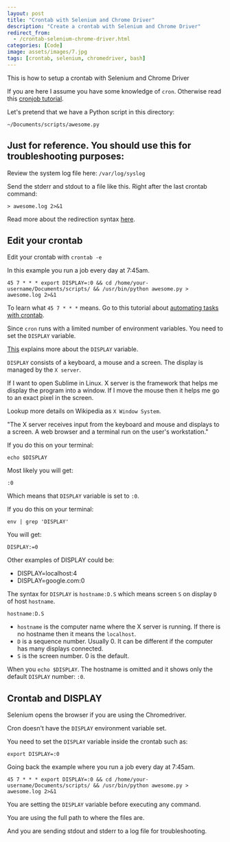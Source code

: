 ```yaml
---
layout: post
title: "Crontab with Selenium and Chrome Driver"
description: "Create a crontab with Selenium and Chrome Driver"
redirect_from:
  - /crontab-selenium-chrome-driver.html
categories: [Code]
image: assets/images/7.jpg
tags: [crontab, selenium, chromedriver, bash]
---
```


This is how to setup a crontab with Selenium and Chrome Driver


If you are here I assume you have some knowledge of `cron`. Otherwise read this <a href="https://www.tomordonez.com/automating-tasks-crontab.html">cronjob tutorial</a>.

Let's pretend that we have a Python script in this directory:

    ~/Documents/scripts/awesome.py

## Just for reference. You should use this for troubleshooting purposes:

Review the system log file here: `/var/log/syslog`

Send the stderr and stdout to a file like this. Right after the last crontab command:

    > awesome.log 2>&1

Read more about the redirection syntax <a href="http://tldp.org/LDP/abs/html/io-redirection.html" target="_blank">here</a>.

## Edit your crontab

Edit your crontab with `crontab -e`

In this example you run a job every day at 7:45am.

    45 7 * * * export DISPLAY=:0 && cd /home/your-username/Documents/scripts/ && /usr/bin/python awesome.py > awesome.log 2>&1

To learn what `45 7 * * *` means. Go to this tutorial about <a href="https://www.tomordonez.com/automating-tasks-crontab.html">automating tasks with crontab</a>.

Since `cron` runs with a limited number of environment variables. You need to set the `DISPLAY` variable.

<a href="http://askubuntu.com/questions/432255/what-is-display-environment-variable" target="_blank">This</a> explains more about the `DISPLAY` variable.

`DISPLAY` consists of a keyboard, a mouse and a screen. The display is managed by the `X server`.

If I want to open Sublime in Linux. X server is the framework that helps me display the program into a window. If I move the mouse then it helps me go to an exact pixel in the screen.

Lookup more details on Wikipedia as `X Window System`.

"The X server receives input from the keyboard and mouse and displays to a screen. A web browser and a terminal run on the user's workstation."

If you do this on your terminal:

    echo $DISPLAY

Most likely you will get:

    :0

Which means that `DISPLAY` variable is set to `:0`.

If you do this on your terminal:

    env | grep 'DISPLAY'

You will get:

    DISPLAY:=0
    
Other examples of DISPLAY could be:

* DISPLAY=localhost:4
* DISPLAY=google.com:0

The syntax for `DISPLAY` is `hostname:D.S` which means screen `S` on display `D` of host `hostname`.

    hostname:D.S

* `hostname` is the computer name where the X server is running. If there is no hostname then it means the `localhost`.
* `D` is a sequence number. Usually 0. It can be different if the computer has many displays connected.
* `S` is the screen number. 0 is the default.

When you `echo $DISPLAY`. The hostname is omitted and it shows only the default `DISPLAY` number: `:0`.

## Crontab and DISPLAY

Selenium opens the browser if you are using the Chromedriver.

Cron doesn't have the `DISPLAY` environment variable set.

You need to set the `DISPLAY` variable inside the crontab such as:

    export DISPLAY=:0

Going back the example where you run a job every day at 7:45am.

    45 7 * * * export DISPLAY=:0 && cd /home/your-username/Documents/scripts/ && /usr/bin/python awesome.py > awesome.log 2>&1

You are setting the `DISPLAY` variable before executing any command.

You are using the full path to where the files are.

And you are sending stdout and stderr to a log file for troubleshooting.